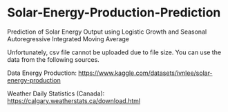 # Solar-Energy-Production-Prediction
Prediction of Solar Energy Output using Logistic Growth and Seasonal Autoregressive Integrated Moving Average

Unfortunately, csv file cannot be uploaded due to file size. You can use the data from the following sources.

Data Energy Production: https://www.kaggle.com/datasets/ivnlee/solar-energy-production

Weather Daily Statistics (Canada): https://calgary.weatherstats.ca/download.html
